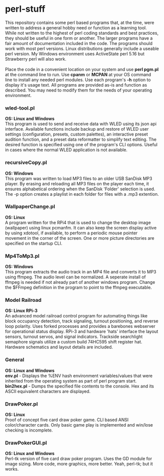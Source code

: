 # perl-stuff
This repository contains some perl based programs that, at the time, were written to address a general hobby need or function as a learning tool. While not written to the highest of perl coding standards and best practices, they should be useful in one form or another. The larger programs have a fair amount of documentation included in the code. The programs should work with most perl versions. Linux distributions generally include a useable perl version. My Windows environment uses ActiveState perl 5.16 but Strawberry perl will also work.<br/><br/>
Place the code in a convenient location on your system and use **perl pgm.pl** at the command line to run. Use **cpanm** or **MCPAN** at your OS command line to install any needed perl modules. Use each program's **-h** option to display it's usage text. All programs are provided as-is and function as described. You may need to modify them for the needs of your operating environment.

### wled-tool.pl
**OS: Linux and Windows**<br/>
This program is used to send and receive data with WLED using its json api interface. Available functions include backup and restore of WLED user settings (configuration, presets, custom palettes), an interactive preset audition function, and a preset data reformatter to simplify text editing. The desired function is specified using one of the program's CLI options. Useful in cases where the normal WLED application is not available.

### recursiveCopy.pl
**OS: Windows**<br/>
This program was written to load MP3 files to an older USB SanDisk MP3 player. By erasing and reloading all MP3 files on the player each time, it ensures alphabetical ordering when the SanDisk 'Folder' selection is used. The -p option creates a playlist in each folder for files with a .mp3 extention.

### WallpaperChange.pl
**OS: Linux**<br/>
A program written for the RPi4 that is used to change the desktop image (wallpaper) using linux pcmanfm. It can also keep the screen display active by using xdotool, if available, to perform a periodic mouse pointer movement in the corner of the screen. One or more picture directories are specified on the startup CLI.

### Mp4ToMp3.pl
**OS: Windows**<br/>
This program extracts the audio track in an MP4 file and converts it to MP3 using ffmpeg. The audio level can be normalized. A seperate install of ffmpeg is needed if not already part of another windows program. Change the $FFmpeg definition in the program to point to the ffmpeg executable.

### Model Railroad
**OS: Linux RPi-3**<br/>
An advanced model railroad control program for automating things like block occupancy detection, track signaling, turnout positioning, and reverse loop polarity. Uses forked processes and provides a barebones webserver for operational status display. RPi-3 and hardware 'hats' interface the layout sensors, turnout servos, and signal indicators. Trackside searchlight semaphore signals utilize a custom build 74HC595 shift register hat. Hardware schematics and layout details are included. 

### General
**OS: Linux and Windows**<br/>
**env.pl** - Displays the %ENV hash environment variables/values that were inherited from the operating system as part of perl program start.<br/>
**bin2hex.pl** - Dumps the specified file contents to the console. Hex and its ASCII equivalent characters are displayed.<br/>

### DrawPoker.pl
**OS: Linux**<br/>
Proof of concept five card draw poker game. CLI based ANSI color/character cards. Only basic game play is implemented and win/lose checking is incomplete.

### DrawPokerGUI.pl
**OS: Linux and Windows**<br/>
Perl-tk version of five card draw poker program. Uses the GD module for image sizing. More code, more graphics, more better. Yeah, perl-tk; but it works.   
